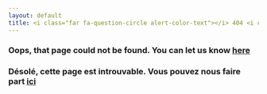 ```yaml
---
layout: default
title: <i class="far fa-question-circle alert-color-text"></i> 404 <i class="fas fa-exclamation-triangle alert-color-text"></i>
---
```


### Oops, that page could not be found. You can let us know [here](/contact.html) <br> 

###  Désolé, cette page est introuvable. Vous pouvez nous faire part [ici](/contact-fr.html)
